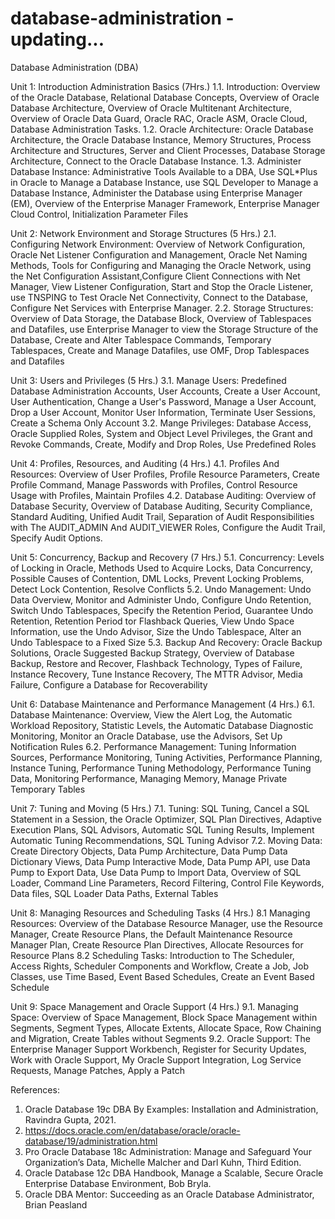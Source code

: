 # database-administration -updating...
Database Administration (DBA)

Unit 1: Introduction Administration Basics (7Hrs.)
1.1. Introduction: Overview of the Oracle Database, Relational Database Concepts,
Overview of Oracle Database Architecture, Overview of Oracle Multitenant
Architecture, Overview of Oracle Data Guard, Oracle RAC, Oracle ASM, Oracle Cloud,
Database Administration Tasks.
1.2. Oracle Architecture: Oracle Database Architecture, the Oracle Database Instance,
Memory Structures, Process Architecture and Structures, Server and Client Processes,
Database Storage Architecture, Connect to the Oracle Database Instance.
1.3. Administer Database Instance: Administrative Tools Available to a DBA, Use SQL*Plus
in Oracle to Manage a Database Instance, use SQL Developer to Manage a Database
Instance, Administer the Database using Enterprise Manager (EM), Overview of the
Enterprise Manager Framework, Enterprise Manager Cloud Control, Initialization
Parameter Files


Unit 2: Network Environment and Storage Structures (5 Hrs.)
2.1. Configuring Network Environment: Overview of Network Configuration, Oracle Net
Listener Configuration and Management, Oracle Net Naming Methods, Tools for
Configuring and Managing the Oracle Network, using the Net Configuration Assistant,Configure Client Connections with Net Manager, View Listener Configuration, Start and
Stop the Oracle Listener, use TNSPING to Test Oracle Net Connectivity, Connect to the
Database, Configure Net Services with Enterprise Manager.
2.2. Storage Structures: Overview of Data Storage, the Database Block, Overview of
Tablespaces and Datafiles, use Enterprise Manager to view the Storage Structure of the
Database, Create and Alter Tablespace Commands, Temporary Tablespaces, Create and
Manage Datafiles, use OMF, Drop Tablespaces and Datafiles


Unit 3: Users and Privileges (5 Hrs.)
3.1. Manage Users: Predefined Database Administration Accounts, User Accounts, Create a
User Account, User Authentication, Change a User's Password, Manage a User Account,
Drop a User Account, Monitor User Information, Terminate User Sessions, Create a
Schema Only Account
3.2. Mange Privileges: Database Access, Oracle Supplied Roles, System and Object Level
Privileges, the Grant and Revoke Commands, Create, Modify and Drop Roles, Use
Predefined Roles


Unit 4: Profiles, Resources, and Auditing (4 Hrs.)
4.1. Profiles And Resources: Overview of User Profiles, Profile Resource Parameters, Create
Profile Command, Manage Passwords with Profiles, Control Resource Usage with
Profiles, Maintain Profiles
4.2. Database Auditing: Overview of Database Security, Overview of Database Auditing,
Security Compliance, Standard Auditing, Unified Audit Trail, Separation of Audit
Responsibilities with The AUDIT_ADMIN And AUDIT_VIEWER Roles, Configure
the Audit Trail, Specify Audit Options.


Unit 5: Concurrency, Backup and Recovery (7 Hrs.)
5.1. Concurrency: Levels of Locking in Oracle, Methods Used to Acquire Locks, Data
Concurrency, Possible Causes of Contention, DML Locks, Prevent Locking Problems,
Detect Lock Contention, Resolve Conflicts
5.2. Undo Management: Undo Data Overview, Monitor and Administer Undo, Configure
Undo Retention, Switch Undo Tablespaces, Specify the Retention Period, Guarantee
Undo Retention, Retention Period tor Flashback Queries, View Undo Space Information,
use the Undo Advisor, Size the Undo Tablespace, Alter an Undo Tablespace to a Fixed
Size
5.3. Backup And Recovery: Oracle Backup Solutions, Oracle Suggested Backup Strategy,
Overview of Database Backup, Restore and Recover, Flashback Technology, Types of
Failure, Instance Recovery, Tune Instance Recovery, The MTTR Advisor, Media
Failure, Configure a Database for Recoverability


Unit 6: Database Maintenance and Performance Management (4 Hrs.)
6.1. Database Maintenance: Overview, View the Alert Log, the Automatic Workload
Repository, Statistic Levels, the Automatic Database Diagnostic Monitoring, Monitor an
Oracle Database, use the Advisors, Set Up Notification Rules
6.2. Performance Management: Tuning Information Sources, Performance Monitoring,
Tuning Activities, Performance Planning, Instance Tuning, Performance Tuning
Methodology, Performance Tuning Data, Monitoring Performance, Managing Memory,
Manage Private Temporary Tables


Unit 7: Tuning and Moving (5 Hrs.)
7.1. Tuning: SQL Tuning, Cancel a SQL Statement in a Session, the Oracle Optimizer, SQL
Plan Directives, Adaptive Execution Plans, SQL Advisors, Automatic SQL Tuning
Results, Implement Automatic Tuning Recommendations, SQL Tuning Advisor
7.2. Moving Data: Create Directory Objects, Data Pump Architecture, Data Pump Data
Dictionary Views, Data Pump Interactive Mode, Data Pump API, use Data Pump to
Export Data, Use Data Pump to Import Data, Overview of SQL Loader, Command Line
Parameters, Record Filtering, Control File Keywords, Data files, SQL Loader Data
Paths, External Tables


Unit 8: Managing Resources and Scheduling Tasks (4 Hrs.)
8.1 Managing Resources: Overview of the Database Resource Manager, use the Resource
Manager, Create Resource Plans, the Default Maintenance Resource Manager Plan,
Create Resource Plan Directives, Allocate Resources for Resource Plans
8.2 Scheduling Tasks: Introduction to The Scheduler, Access Rights, Scheduler Components
and Workflow, Create a Job, Job Classes, use Time Based, Event Based Schedules,
Create an Event Based Schedule


Unit 9: Space Management and Oracle Support (4 Hrs.)
9.1. Managing Space: Overview of Space Management, Block Space Management within
Segments, Segment Types, Allocate Extents, Allocate Space, Row Chaining and
Migration, Create Tables without Segments
9.2. Oracle Support: The Enterprise Manager Support Workbench, Register for Security
Updates, Work with Oracle Support, My Oracle Support Integration, Log Service
Requests, Manage Patches, Apply a Patch


References:
1. Oracle Database 19c DBA By Examples: Installation and Administration, Ravindra
Gupta, 2021.
2. https://docs.oracle.com/en/database/oracle/oracle-database/19/administration.html
3. Pro Oracle Database 18c Administration: Manage and Safeguard Your Organization’s
Data, Michelle Malcher and Darl Kuhn, Third Edition.
4. Oracle Database 12c DBA Handbook, Manage a Scalable, Secure Oracle Enterprise
Database Environment, Bob Bryla.
5. Oracle DBA Mentor: Succeeding as an Oracle Database Administrator, Brian Peasland

